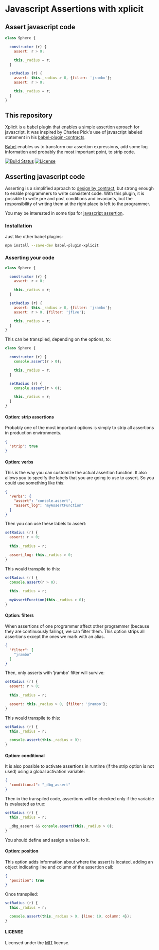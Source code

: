 
Javascript Assertions with xplicit
====

## Assert javascript code

```js
class Sphere {

  constructor (r) {
    assert: r > 0;

    this._radius = r;
  }

  setRadius (r) {
    assert: this._radius > 0, {filter: 'jrambo'};
    assert: r > 0;

    this._radius = r;
  }
}
```


## This repository
Xplicit is a babel plugin that enables a simple assertion aproach for javascript. It was inspired by Charles Pick's use of javascript labeled statement in his [babel-plugin-contracts](https://github.com/codemix/babel-plugin-contracts).

[Babel](https://babeljs.io/) enables us to transform our assertion expressions, add some log information and probably the most important point, to strip code.


[![Build Status](travis-image)][travis-url]
[![License][license-image]][license-url]


## Asserting javascript code
 Asserting is a simplified aproach to [design by contract](https://en.wikipedia.org/wiki/Design_by_contract), but strong enough to enable programmers to write consistent code. With this plugin, it is possible to write pre and post conditions and invariants, but the responsibility of writing them at the right place is left to the programmer.

 You may be interested in some tips for [javascript assertion](http://privaliait.blogspot.com.es/2017/04/javascript-assert-best-practices.html).


### Installation
Just like other babel plugins:

```sh
npm install --save-dev babel-plugin-xplicit
```

### Asserting your code

```js
class Sphere {

  constructor (r) {
    assert: r > 0;

    this._radius = r;
  }

  setRadius (r) {
    assert: this._radius > 0, {filter: 'jrambo'};
    assert: r > 0, {filter: 'jfive'};

    this._radius = r;
  }
}
```

This can be transpiled, depending on the options, to:

```js
class Sphere {

  constructor (r) {
    console.assert(r > 0);

    this._radius = r;
  }

  setRadius (r) {
    console.assert(r > 0);

    this._radius = r;
  }
}
```


#### Option: strip assertions
Probably one of the most important options is simply to strip all assertions in production environments.

```json
{
  "strip": true
}
```

#### Option: verbs
This is the way you can customize the actual assertion function. It also allows you to specify the labels that you are going to use to assert. So you could use something like this:

```json
{
  "verbs": {
    "assert": "console.assert",
    "assert_log": "myAssertFunction"
  }
}
```

Then you can use these labels to assert:

```js
setRadius (r) {
  assert: r > 0;
  
  this._radius = r;

  assert_log: this._radius > 0;
}
```

This would transpile to this:


```js
setRadius (r) {
  console.assert(r > 0);
  
  this._radius = r;

  myAssertFunction(this._radius > 0);
}
```


#### Option: filters
When assertions of one programmer affect other programmer (because they are continuously failing), we can filter
them. This option strips all assertions except the ones we mark with an alias.

```json
{
  "filter": [
    "jrambo"
  ]
}
```

Then, only asserts with 'jrambo' filter will survive:


```js
setRadius (r) {
  assert: r > 0;
  
  this._radius = r;

  assert: this._radius > 0, {filter: 'jrambo'};
}
```

This would transpile to this:


```js
setRadius (r) {
  this._radius = r;

  console.assert(this._radius > 0);
}
```

#### Option: conditional

It is also possible to activate assertions in runtime (if the strip option is not used) using a global activation variable:

```json
{
  "conditional": "_dbg_assert"
}
```
Then in the transpiled code, assertions will be checked only if the variable is evaluated as true:

```js
setRadius (r) {
  this._radius = r;

  _dbg_assert && console.assert(this._radius > 0);
}
```
You should define and assign a value to it.


#### Option: position
This option adds information about where the assert is located, adding an object indicating line and column of the assertion call:

```json
{
  "position": true
}
```

Once transpiled:


```js
setRadius (r) {
  this._radius = r;

  console.assert(this._radius > 0, {line: 19, column: 4});
}
```

#### LICENSE
Licensed under the [MIT](https://github.com/unassert-js/babel-plugin-unassert/blob/master/LICENSE) license.

[travis-url]: https://api.travis-ci.org/edgarweto/babel-plugin-xplicit
[travis-image]: https://api.travis-ci.org/edgarweto/babel-plugin-xplicit.svg
[license-url]: https://github.com/edgarweto/babel-plugin-xplicit/blob/master/LICENSE
[license-image]: https://img.shields.io/badge/license-MIT-brightgreen.svg